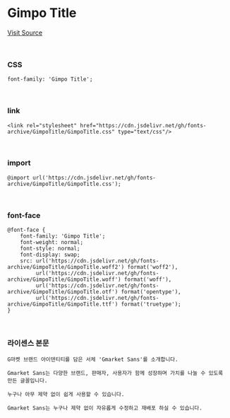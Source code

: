 # Gimpo Title

[Visit Source](https://www.gimpo.go.kr/portal/contents.do?key=6501)

&nbsp;

### CSS

```
font-family: 'Gimpo Title';
```

&nbsp;

### link

```
<link rel="stylesheet" href="https://cdn.jsdelivr.net/gh/fonts-archive/GimpoTitle/GimpoTitle.css" type="text/css"/>
```

&nbsp;

### import

```
@import url('https://cdn.jsdelivr.net/gh/fonts-archive/GimpoTitle/GimpoTitle.css');
```

&nbsp;

### font-face

```
@font-face {
    font-family: 'Gimpo Title';
    font-weight: normal;
    font-style: normal;
    font-display: swap;
    src: url('https://cdn.jsdelivr.net/gh/fonts-archive/GimpoTitle/GimpoTitle.woff2') format('woff2'),
         url('https://cdn.jsdelivr.net/gh/fonts-archive/GimpoTitle/GimpoTitle.woff') format('woff'),
         url('https://cdn.jsdelivr.net/gh/fonts-archive/GimpoTitle/GimpoTitle.otf') format('opentype'),
         url('https://cdn.jsdelivr.net/gh/fonts-archive/GimpoTitle/GimpoTitle.ttf') format('truetype');
}
```

&nbsp;

### 라이센스 본문

```
G마켓 브랜드 아이덴티티를 담은 서체 'Gmarket Sans'를 소개합니다. 
 
Gmarket Sans는 다양한 브랜드, 판매자, 사용자가 함께 성장하며 가치를 나눌 수 있도록 만든 글꼴입니다. 
 
누구나 아무 제약 없이 쉽게 사용할 수 있습니다. 
 
Gmarket Sans는 누구나 제약 없이 자유롭게 수정하고 재배포 하실 수 있습니다.
```
